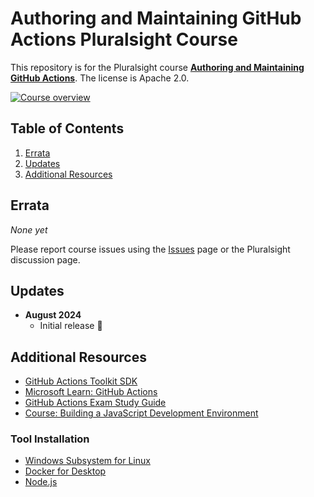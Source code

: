 # Authoring and Maintaining GitHub Actions Pluralsight Course

This repository is for the Pluralsight course **[Authoring and Maintaining GitHub Actions](https://bit.ly/PSCustomGitHubActions)**. The license is Apache 2.0.

[![Course overview](https://github.com/kamranayub/pluralsight-course-authoring-maintaining-github-actions/assets/563819/d74cc006-5c2d-4e7b-aa52-072de2cb427e)](https://bit.ly/PSCustomGitHubActions)


## Table of Contents

1. [Errata](#errata)
1. [Updates](#updates)
1. [Additional Resources](#additional-resources)

## Errata

*None yet*

Please report course issues using the [Issues](issues) page or the Pluralsight discussion page.

## Updates

- **August 2024**
  - Initial release 🎉

## Additional Resources

- [GitHub Actions Toolkit SDK](https://github.com/actions/toolkit)
- [Microsoft Learn: GitHub Actions](https://learn.microsoft.com/en-us/collections/n5p4a5z7keznp5)
- [GitHub Actions Exam Study Guide](https://assets.ctfassets.net/wfutmusr1t3h/2mMJ6nECbUAdiQMTObbPw6/67cfbffa68fed774a1d280c6c1346635/github-actions-exam-preparation-study-guide__3_.pdf)
- [Course: Building a JavaScript Development Environment](https://bit.ly/PSJSDevEnvCourse)

### Tool Installation

- [Windows Subsystem for Linux](https://learn.microsoft.com/en-us/windows/wsl/about)
- [Docker for Desktop](https://www.docker.com)
- [Node.js](https://www.nodejs.org)
